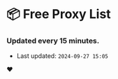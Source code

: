 # :package: Free Proxy List
### Updated every 15 minutes.

- Last updated: `2024-09-27 15:05`

:heart:
